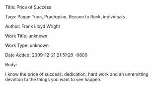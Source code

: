 Title:  Price of Success

Tags:   Pagan Tuna, Practopian, Reason to Rock, individuals

Author: Frank Lloyd Wright

Work Title: unknown

Work Type: unknown

Date Added: 2009-12-21 21:51:29 -0800

Body: 

I know the price of success: dedication, hard work and an unremitting devotion to the things you want to see happen.

